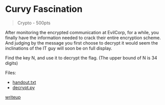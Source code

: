 # Curvy Fascination

> Crypto - 500pts

After monitoring the encrypted communication at EvilCorp, for a while, you finally have the information needed to crack their entire encryption scheme. And judging by the message you first choose to decrypt it would seem the inclinations of the IT guy will soon be on full display.

Find the key N, and use it to decrypt the flag. (The upper bound of N is 34 digits)

Files:
- [handout.txt](src/handout.txt)
- [decrypt.py](src/decrypt.py)

[writeup](writeup/README.md)
